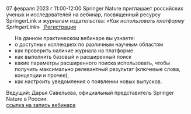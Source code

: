 <p>
  07 февраля 2023 г 11:00-12:00 Springer Nature приглашает российских ученых и исследователей на вебинар, посвященный ресурсу SpringerLink и журналам издательства: <i>«Как использовать платформу SpringerLink»</i>
  &nbsp;<a href="https://100k20.ru/nashi-uslugi/vebinary-i-konferencii/kak-ispolzovat-platformu-springerlink"> Регистрация </a>
</p>

<ul>
  На данном практическом вебинаре вы узнаете:
  <li> о доступных коллекциях по различным научным областям
  <li> как проверить наличие журнала на платформе
  <li> как выполнить базовый и расширенный поиск
  <li> какие параметры расширенного поиска использовать, чтобы получить максимально релевантный результат (ключевые слова, концепции и прочее),
  <li> как настроить уведомления о появлении новых выпусков.
</ul>

Ведущий: Дарья Савельева, официальный представитель Springer Nature в России.
<br>
<a href="https://owc.100k20.ru/index.php/s/K2DMqmfd7pbzmdJ"> cсылка на запись вебинара </a>
